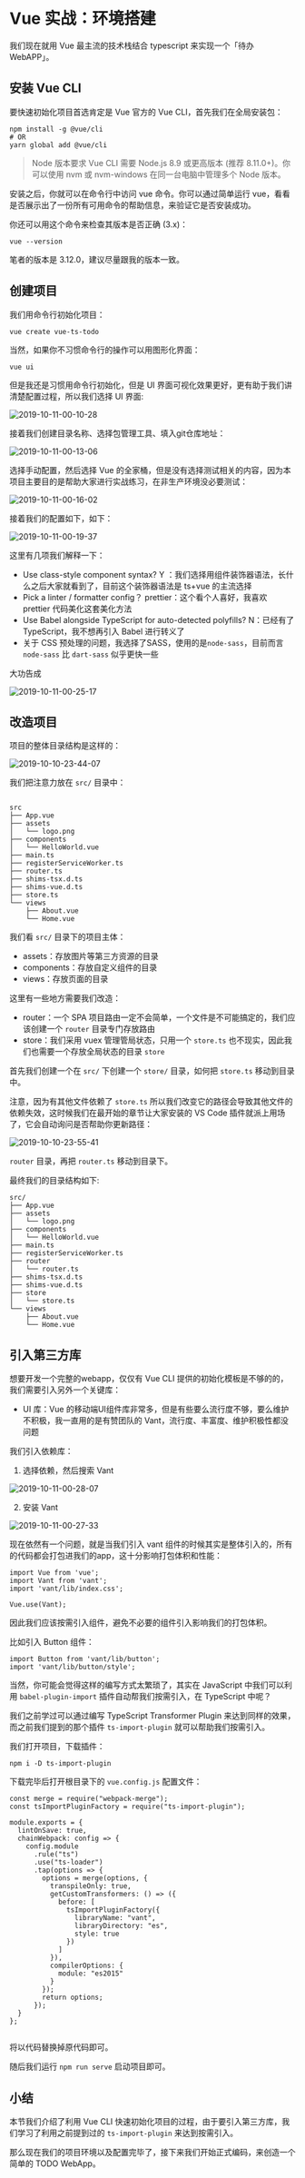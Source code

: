# Vue 实战：环境搭建

我们现在就用 Vue 最主流的技术栈结合 typescript 来实现一个「待办 WebAPP」。

## 安装 Vue CLI

要快速初始化项目首选肯定是 Vue 官方的 Vue CLI，首先我们在全局安装包：

```
npm install -g @vue/cli
# OR
yarn global add @vue/cli

```

> Node 版本要求 Vue CLI 需要 Node.js 8.9 或更高版本 (推荐 8.11.0+)。你可以使用 nvm 或 nvm-windows 在同一台电脑中管理多个 Node 版本。

安装之后，你就可以在命令行中访问 vue 命令。你可以通过简单运行 vue，看看是否展示出了一份所有可用命令的帮助信息，来验证它是否安装成功。

你还可以用这个命令来检查其版本是否正确 (3.x)：

```
vue --version

```

笔者的版本是 3.12.0，建议尽量跟我的版本一致。

## 创建项目

我们用命令行初始化项目：

```
vue create vue-ts-todo

```

当然，如果你不习惯命令行的操作可以用图形化界面：

```
vue ui

```

但是我还是习惯用命令行初始化，但是 UI 界面可视化效果更好，更有助于我们讲清楚配置过程，所以我们选择 UI 界面:

![2019-10-11-00-10-28](https://user-gold-cdn.xitu.io/2019/10/13/16dc18656feea14a?w=1239&h=822&f=png&s=67173)

接着我们创建目录名称、选择包管理工具、填入git仓库地址：

![2019-10-11-00-13-06](https://user-gold-cdn.xitu.io/2019/10/13/16dc18656ff499c0?w=561&h=815&f=png&s=59126)

选择手动配置，然后选择 Vue 的全家桶，但是没有选择测试相关的内容，因为本项目主要目的是帮助大家进行实战练习，在非生产环境没必要测试：

![2019-10-11-00-16-02](https://user-gold-cdn.xitu.io/2019/10/13/16dc1865723f3047?w=1342&h=662&f=png&s=103432)

接着我们的配置如下，如下：

![2019-10-11-00-19-37](https://user-gold-cdn.xitu.io/2019/10/13/16dc186573b916d1?w=1320&h=739&f=png&s=116159)

这里有几项我们解释一下：

*   Use class-style component syntax? Y ：我们选择用组件装饰器语法，长什么之后大家就看到了，目前这个装饰器语法是 ts+vue 的主流选择
*   Pick a linter / formatter config？ prettier：这个看个人喜好，我喜欢 prettier 代码美化这套美化方法
*   Use Babel alongside TypeScript for auto-detected polyfills? N：已经有了 TypeScript，我不想再引入 Babel 进行转义了
*   关于 CSS 预处理的问题，我选择了SASS，使用的是`node-sass`，目前而言 `node-sass` 比 `dart-sass` 似乎更快一些

大功告成

![2019-10-11-00-25-17](https://user-gold-cdn.xitu.io/2019/10/13/16dc1865743fad90?w=1461&h=708&f=png&s=118563)

## 改造项目

项目的整体目录结构是这样的：

![2019-10-10-23-44-07](https://user-gold-cdn.xitu.io/2019/10/13/16dc186574ab951e?w=240&h=597&f=png&s=46927)

我们把注意力放在 `src/` 目录中：

```

src
├── App.vue
├── assets
│   └── logo.png
├── components
│   └── HelloWorld.vue
├── main.ts
├── registerServiceWorker.ts
├── router.ts
├── shims-tsx.d.ts
├── shims-vue.d.ts
├── store.ts
└── views
    ├── About.vue
    └── Home.vue

```

我们看 `src/` 目录下的项目主体：

*   assets：存放图片等第三方资源的目录
*   components：存放自定义组件的目录
*   views：存放页面的目录

这里有一些地方需要我们改造：

*   router：一个 SPA 项目路由一定不会简单，一个文件是不可能搞定的，我们应该创建一个 `router` 目录专门存放路由
*   store：我们采用 vuex 管理管局状态，只用一个 `store.ts` 也不现实，因此我们也需要一个存放全局状态的目录 `store`

首先我们创建一个在 `src/` 下创建一个 `store/` 目录，如何把 `store.ts` 移动到目录中。

注意，因为有其他文件依赖了 `store.ts` 所以我们改变它的路径会导致其他文件的依赖失效，这时候我们在最开始的章节让大家安装的 VS Code 插件就派上用场了，它会自动询问是否帮助你更新路径：

![2019-10-10-23-55-41](https://user-gold-cdn.xitu.io/2019/10/13/16dc1865d8186735?w=712&h=149&f=png&s=100295)

`router` 目录，再把 `router.ts` 移动到目录下。

最终我们的目录结构如下:

```
src/
├── App.vue
├── assets
│   └── logo.png
├── components
│   └── HelloWorld.vue
├── main.ts
├── registerServiceWorker.ts
├── router
│   └── router.ts
├── shims-tsx.d.ts
├── shims-vue.d.ts
├── store
│   └── store.ts
└── views
    ├── About.vue
    └── Home.vue

```

## 引入第三方库

想要开发一个完整的webapp，仅仅有 Vue CLI 提供的初始化模板是不够的的，我们需要引入另外一个关键库：

*   UI 库：Vue 的移动端UI组件库非常多，但是有些要么流行度不够，要么维护不积极，我一直用的是有赞团队的 Vant，流行度、丰富度、维护积极性都没问题

我们引入依赖库：

1.  选择依赖，然后搜索 Vant

![2019-10-11-00-28-07](https://user-gold-cdn.xitu.io/2019/10/13/16dc1865d98a0e0f?w=1457&h=460&f=png&s=104717)

2.  安装 Vant

![2019-10-11-00-27-33](https://user-gold-cdn.xitu.io/2019/10/13/16dc1865d856b928?w=1152&h=717&f=png&s=133187)

现在依然有一个问题，就是当我们引入 vant 组件的时候其实是整体引入的，所有的代码都会打包进我们的app，这十分影响打包体积和性能：

```
import Vue from 'vue';
import Vant from 'vant';
import 'vant/lib/index.css';

Vue.use(Vant);

```

因此我们应该按需引入组件，避免不必要的组件引入影响我们的打包体积。

比如引入 Button 组件：

```
import Button from 'vant/lib/button';
import 'vant/lib/button/style';

```

当然，你可能会觉得这样的编写方式太繁琐了，其实在 JavaScript 中我们可以利用 `babel-plugin-import` 插件自动帮我们按需引入，在 TypeScript 中呢？

我们之前学过可以通过编写 TypeScript Transformer Plugin 来达到同样的效果，而之前我们提到的那个插件 `ts-import-plugin` 就可以帮助我们按需引入。

我们打开项目，下载插件：

```
npm i -D ts-import-plugin

```

下载完毕后打开根目录下的 `vue.config.js` 配置文件：

```
const merge = require("webpack-merge");
const tsImportPluginFactory = require("ts-import-plugin");

module.exports = {
  lintOnSave: true,
  chainWebpack: config => {
    config.module
      .rule("ts")
      .use("ts-loader")
      .tap(options => {
        options = merge(options, {
          transpileOnly: true,
          getCustomTransformers: () => ({
            before: [
              tsImportPluginFactory({
                libraryName: "vant",
                libraryDirectory: "es",
                style: true
              })
            ]
          }),
          compilerOptions: {
            module: "es2015"
          }
        });
        return options;
      });
  }
};


```

将以代码替换掉原代码即可。

随后我们运行 `npm run serve` 启动项目即可。

## 小结

本节我们介绍了利用 Vue CLI 快速初始化项目的过程，由于要引入第三方库，我们学习了利用之前提到过的 `ts-import-plugin` 来达到按需引入。

那么现在我们的项目环境以及配置完毕了，接下来我们开始正式编码，来创造一个简单的 TODO WebApp。